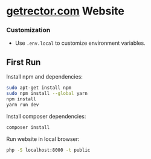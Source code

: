 # [getrector.com](https://getrector.com) Website

### Customization

- Use `.env.local` to customize environment variables.

## First Run

Install npm and dependencies:

```bash
sudo apt-get install npm
sudo npm install --global yarn
npm install
yarn run dev
```

Install composer dependencies:

```bash
composer install
```

Run website in local browser:

```bash
php -S localhost:8000 -t public
```
